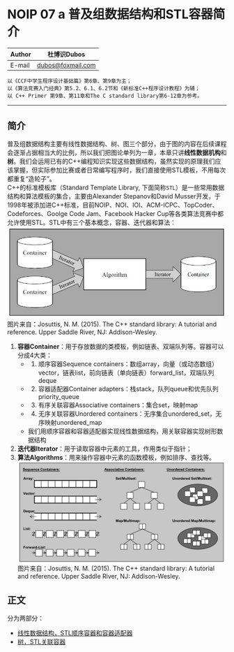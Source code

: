NOIP 07 a 普及组数据结构和STL容器简介
======

|Author|杜博识Dubos|
|---|---|
|E-mail|dubos@foxmail.com|

	以《CCF中学生程序设计基础篇》第6章、第9章为主；
	以《算法竞赛入门经典》第5.2、6.1、6.2节和《新标准C++程序设计教程》为辅；
	以 C++ Primer 第9章、第11章和The C standard library第6-12章为参考。
------  
## 简介  

普及组数据结构主要有线性数据结构、树、图三个部分，由于图的内容在后续课程会逐渐占据相当大的比例，所以我们把图论单列为一章，本章只讲**线性数据机构**和**树**。我们会运用已有的C++编程知识实现这些数据结构，虽然实现的原理我们应该掌握，但实际参加比赛或者日常编写程序时，我们直接使用STL模板，不用每次都重复“造轮子”。  
C++的标准模板库（Standard Template Library, 下面简称`STL`）是一些常用数据结构和算法模板的集合，主要由Alexander Stepanov和David Musser开发，于1998年被添加进C++标准，目前NOIP、NOI、IOI、ACM-ICPC、TopCoder、Codeforces、Goolge Code Jam、Facebook Hacker Cup等各类算法竞赛中都允许使用STL。STL中有三个基本概念，容器、迭代器和算法：  
![](/diagrams/NOIP%2007%20STL%20Components.JPG)  
图片来自：Josuttis, N. M. (2015). The C++ standard library: A tutorial and reference. Upper Saddle River, NJ: Addison-Wesley.  
1. **容器Container**：用于存放数据的类模板，例如链表、双端队列等。容器可以分成4大类：
	* 1. 顺序容器Sequence containers：数组array，向量（或动态数组）vector，链表list，前向链表（单向链表）forward_list，双端队列deque  
	* 2. 容器适配器Container adapters：栈stack，队列queue和优先队列priority_queue  
	* 3. 有序关联容器Associative containers：集合set，映射map  
	* 4. 无序关联容器Unordered containers：无序集合unordered_set，无序映射unordered_map  
	* 我们用顺序容器和容器适配器实现线性数据结构，用关联容器实现树形数据结构  
2. **迭代器Iterator**：用于读取容器中元素的工具，作用类似于指针；  
3. **算法Algorithms**：用来操作容器中元素的函数模板，例如排序、查找等。  
![](/diagrams/NOIP%2007%20STL%20Container%20Types.png)  
图片来自：Josuttis, N. M. (2015). The C++ standard library: A tutorial and reference. Upper Saddle River, NJ: Addison-Wesley.  


## 正文
分为两部分：
* [线性数据结构，STL顺序容器和容器适配器](/NOIP%2007%20b%20线性数据结构.md)
* [树，STL关联容器](/NOIP%2007%20c%20树.md)  
